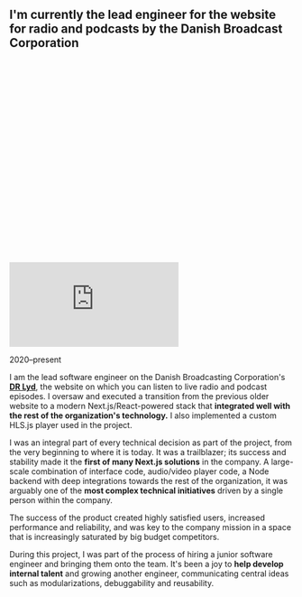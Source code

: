## I'm currently the lead engineer for the website for radio and podcasts by the Danish Broadcast Corporation

<div class="figure figure-dr-lyd">
<div class="vimeo-container" style="padding-top:71.16%"><iframe src="https://player.vimeo.com/video/854012013?badge=0&amp;autopause=0&amp;player_id=0&amp;app_id=58479&amp;muted=1&amp;autoplay=1&amp;loop=1&amp;background=1" frameborder="0" allow="autoplay; fullscreen; picture-in-picture"></iframe></div>
</div>

<p class="meta">2020–present</p>

I am the lead software engineer on the Danish Broadcasting Corporation's **[DR&nbsp;Lyd](https://www.dr.dk/lyd)**, the website on which you can listen to live radio and podcast episodes. I oversaw and executed a transition from the previous older website to a modern Next.js/React-powered stack that **integrated well with the rest of the organization's technology.** I also implemented a custom HLS.js player used in the project.

I was an integral part of every technical decision as part of the project, from the very beginning to where it is today. It was a trailblazer; its success and stability made it the **first of many Next.js solutions** in the company. A large-scale combination of interface code, audio/video player code, a Node backend with deep integrations towards the rest of the organization, it was arguably one of the **most complex technical initiatives** driven by a single person within the company.

The success of the product created highly satisfied users, increased performance and reliability, and was key to the company mission in a space that is increasingly saturated by big budget competitors.

During this project, I was part of the process of hiring a junior software engineer and bringing them onto the team. It's been a joy to **help develop internal talent** and growing another engineer, communicating central ideas such as modularizations, debuggability and reusability.

<!-- Engineering metrics: developer experience, developer velocity, debuggability, performance, and reliability -->
